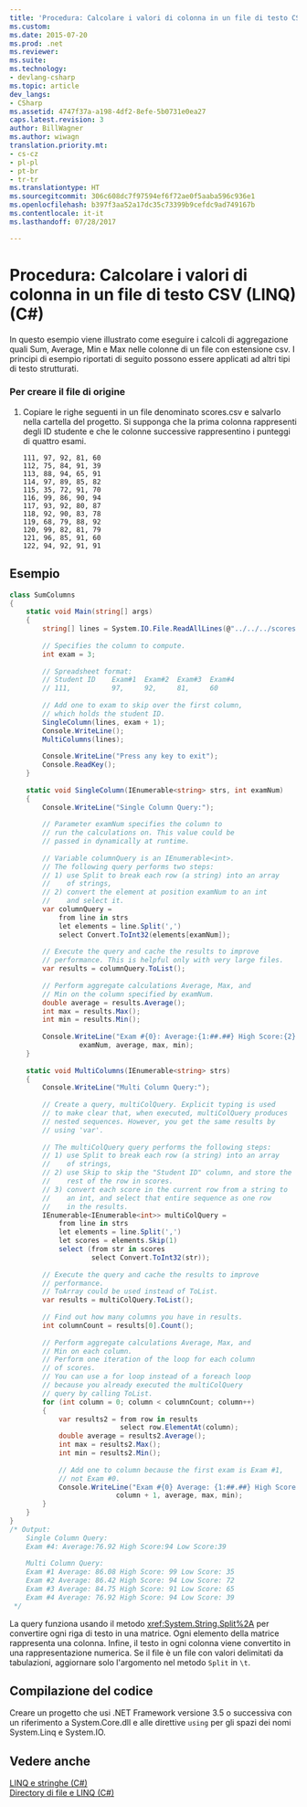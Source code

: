 ```yaml
---
title: 'Procedura: Calcolare i valori di colonna in un file di testo CSV (LINQ) (C#)'
ms.custom: 
ms.date: 2015-07-20
ms.prod: .net
ms.reviewer: 
ms.suite: 
ms.technology:
- devlang-csharp
ms.topic: article
dev_langs:
- CSharp
ms.assetid: 4747f37a-a198-4df2-8efe-5b0731e0ea27
caps.latest.revision: 3
author: BillWagner
ms.author: wiwagn
translation.priority.mt:
- cs-cz
- pl-pl
- pt-br
- tr-tr
ms.translationtype: HT
ms.sourcegitcommit: 306c608dc7f97594ef6f72ae0f5aaba596c936e1
ms.openlocfilehash: b397f3aa52a17dc35c73399b9cefdc9ad749167b
ms.contentlocale: it-it
ms.lasthandoff: 07/28/2017

---
```

# <a name="how-to-compute-column-values-in-a-csv-text-file-linq-c"></a>Procedura: Calcolare i valori di colonna in un file di testo CSV (LINQ) (C#)
In questo esempio viene illustrato come eseguire i calcoli di aggregazione quali Sum, Average, Min e Max nelle colonne di un file con estensione csv. I principi di esempio riportati di seguito possono essere applicati ad altri tipi di testo strutturati.  
  
### <a name="to-create-the-source-file"></a>Per creare il file di origine  
  
1.  Copiare le righe seguenti in un file denominato scores.csv e salvarlo nella cartella del progetto. Si supponga che la prima colonna rappresenti degli ID studente e che le colonne successive rappresentino i punteggi di quattro esami.  
  
    ```  
    111, 97, 92, 81, 60  
    112, 75, 84, 91, 39  
    113, 88, 94, 65, 91  
    114, 97, 89, 85, 82  
    115, 35, 72, 91, 70  
    116, 99, 86, 90, 94  
    117, 93, 92, 80, 87  
    118, 92, 90, 83, 78  
    119, 68, 79, 88, 92  
    120, 99, 82, 81, 79  
    121, 96, 85, 91, 60  
    122, 94, 92, 91, 91  
    ```  
  
## <a name="example"></a>Esempio  
  
```csharp  
class SumColumns  
{  
    static void Main(string[] args)  
    {  
        string[] lines = System.IO.File.ReadAllLines(@"../../../scores.csv");  
  
        // Specifies the column to compute.  
        int exam = 3;  
  
        // Spreadsheet format:  
        // Student ID    Exam#1  Exam#2  Exam#3  Exam#4  
        // 111,          97,     92,     81,     60  
  
        // Add one to exam to skip over the first column,  
        // which holds the student ID.  
        SingleColumn(lines, exam + 1);  
        Console.WriteLine();  
        MultiColumns(lines);  
  
        Console.WriteLine("Press any key to exit");  
        Console.ReadKey();  
    }  
  
    static void SingleColumn(IEnumerable<string> strs, int examNum)  
    {  
        Console.WriteLine("Single Column Query:");  
  
        // Parameter examNum specifies the column to   
        // run the calculations on. This value could be  
        // passed in dynamically at runtime.               
  
        // Variable columnQuery is an IEnumerable<int>.  
        // The following query performs two steps:  
        // 1) use Split to break each row (a string) into an array   
        //    of strings,   
        // 2) convert the element at position examNum to an int  
        //    and select it.  
        var columnQuery =  
            from line in strs  
            let elements = line.Split(',')  
            select Convert.ToInt32(elements[examNum]);  
  
        // Execute the query and cache the results to improve  
        // performance. This is helpful only with very large files.  
        var results = columnQuery.ToList();  
  
        // Perform aggregate calculations Average, Max, and  
        // Min on the column specified by examNum.  
        double average = results.Average();  
        int max = results.Max();  
        int min = results.Min();  
  
        Console.WriteLine("Exam #{0}: Average:{1:##.##} High Score:{2} Low Score:{3}",  
                 examNum, average, max, min);  
    }  
  
    static void MultiColumns(IEnumerable<string> strs)  
    {  
        Console.WriteLine("Multi Column Query:");  
  
        // Create a query, multiColQuery. Explicit typing is used  
        // to make clear that, when executed, multiColQuery produces   
        // nested sequences. However, you get the same results by  
        // using 'var'.  
  
        // The multiColQuery query performs the following steps:  
        // 1) use Split to break each row (a string) into an array   
        //    of strings,   
        // 2) use Skip to skip the "Student ID" column, and store the   
        //    rest of the row in scores.  
        // 3) convert each score in the current row from a string to  
        //    an int, and select that entire sequence as one row   
        //    in the results.  
        IEnumerable<IEnumerable<int>> multiColQuery =  
            from line in strs  
            let elements = line.Split(',')  
            let scores = elements.Skip(1)  
            select (from str in scores  
                    select Convert.ToInt32(str));  
  
        // Execute the query and cache the results to improve  
        // performance.   
        // ToArray could be used instead of ToList.  
        var results = multiColQuery.ToList();  
  
        // Find out how many columns you have in results.  
        int columnCount = results[0].Count();  
  
        // Perform aggregate calculations Average, Max, and  
        // Min on each column.              
        // Perform one iteration of the loop for each column   
        // of scores.  
        // You can use a for loop instead of a foreach loop   
        // because you already executed the multiColQuery   
        // query by calling ToList.  
        for (int column = 0; column < columnCount; column++)  
        {  
            var results2 = from row in results  
                           select row.ElementAt(column);  
            double average = results2.Average();  
            int max = results2.Max();  
            int min = results2.Min();  
  
            // Add one to column because the first exam is Exam #1,  
            // not Exam #0.  
            Console.WriteLine("Exam #{0} Average: {1:##.##} High Score: {2} Low Score: {3}",  
                          column + 1, average, max, min);  
        }  
    }  
}  
/* Output:  
    Single Column Query:  
    Exam #4: Average:76.92 High Score:94 Low Score:39  
  
    Multi Column Query:  
    Exam #1 Average: 86.08 High Score: 99 Low Score: 35  
    Exam #2 Average: 86.42 High Score: 94 Low Score: 72  
    Exam #3 Average: 84.75 High Score: 91 Low Score: 65  
    Exam #4 Average: 76.92 High Score: 94 Low Score: 39  
 */  
```  
  
 La query funziona usando il metodo <xref:System.String.Split%2A> per convertire ogni riga di testo in una matrice. Ogni elemento della matrice rappresenta una colonna. Infine, il testo in ogni colonna viene convertito in una rappresentazione numerica. Se il file è un file con valori delimitati da tabulazioni, aggiornare solo l'argomento nel metodo `Split` in `\t`.  
  
## <a name="compiling-the-code"></a>Compilazione del codice  
 Creare un progetto che usi .NET Framework versione 3.5 o successiva con un riferimento a System.Core.dll e alle direttive `using` per gli spazi dei nomi System.Linq e System.IO.  
  
## <a name="see-also"></a>Vedere anche  
 [LINQ e stringhe (C#)](../../../../csharp/programming-guide/concepts/linq/linq-and-strings.md)   
 [Directory di file e LINQ (C#)](../../../../csharp/programming-guide/concepts/linq/linq-and-file-directories.md)

